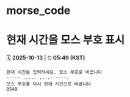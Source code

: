 # morse_code
# 현재 시간을 모스 부호 표시
<!-- MORSE_TIME_START -->
🗓️ **2025-10-13** | ⏰ **05:49 (KST)**

```
현재 시간을 입력하세요. 모스 부호로 바꿉니다
----- ..... ....- ----.
모스 부호를 다시 현재 시간으로 바꿉니다
0549
```
<!-- MORSE_TIME_END -->
